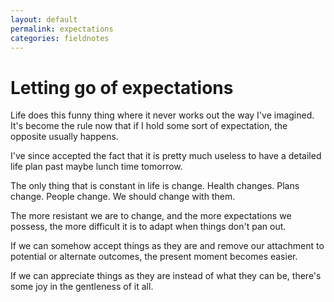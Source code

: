 ```yaml
---
layout: default
permalink: expectations
categories: fieldnotes
---
```


# Letting go of expectations

Life does this funny thing where it never works out the way I've imagined.
It's become the rule now that if I hold some sort of expectation, the opposite usually happens.

I've since accepted the fact that it is pretty much useless to have a detailed life plan past
maybe lunch time tomorrow.

The only thing that is constant in life is change.
Health changes. Plans change. People change.
We should change with them.

The more resistant we are to change, and the more expectations we possess,
the more difficult it is to adapt when things don't pan out.

If we can somehow accept things as they are and remove our attachment to potential or alternate outcomes,
the present moment becomes easier.

If we can appreciate things as they are instead of what they can be,
there's some joy in the gentleness of it all.
